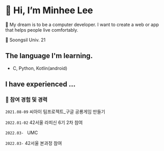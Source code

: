 # 👋 Hi, I’m Minhee Lee
👀 My dream is to be a computer developer. I want to create a web or app that helps people live comfortably.

🏫 Soongsil Univ. 21

## The language I'm learning.
- C, Python, Kotlin(android)

## I have experienced ...

### 🕋 참여 경험 및 경력

`2021.08-09` 씨아이 팀프로젝트_구글 공룡게임 만들기

`2022.01-02` 42서울 라피신 6기 2차 참여

`2022.03- ` UMC

`2022.03-` 42서울 본과정 참여
